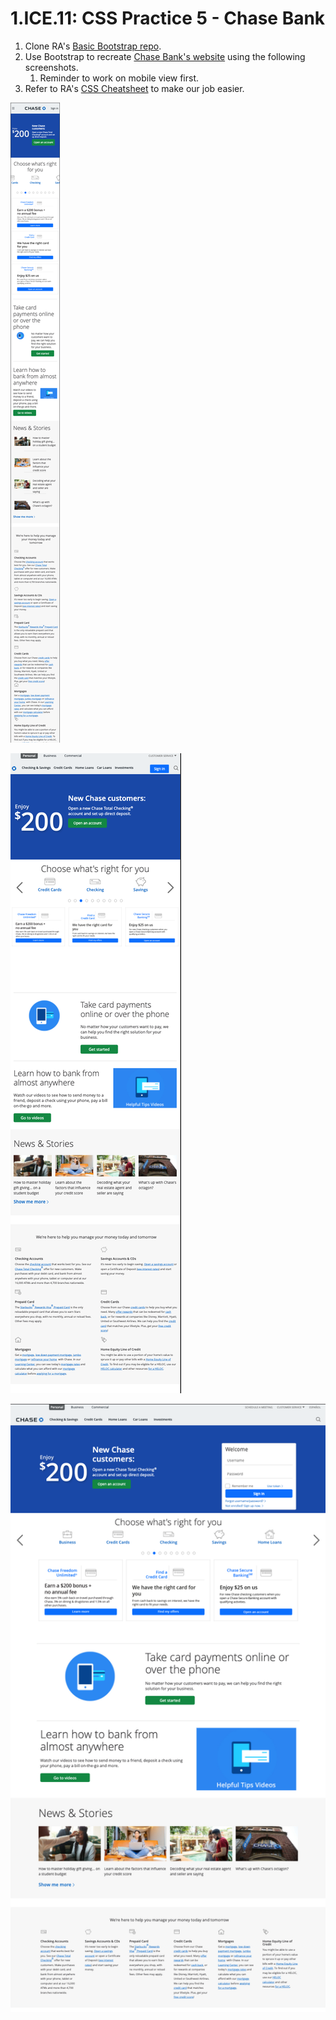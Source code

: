 # 1.ICE.11: CSS Practice 5 - Chase Bank

1. Clone RA's [Basic Bootstrap repo](https://github.com/rocketacademy/basic-bootstrap-bootcamp).
2. Use Bootstrap to recreate [Chase Bank's website](https://www.chase.com/) using the following screenshots.
   1. Reminder to work on mobile view first.
3. Refer to RA's [CSS Cheatsheet](../1.1-html-and-css/1.1.2-basic-css.md#exercise-tips-cheatsheet) to make our job easier.

![Mobile View](../../.gitbook/assets/chase-mob.png)

![Tablet View](../../.gitbook/assets/chase-tab.png)

![Desktop View](../../.gitbook/assets/chase-desk.png)

